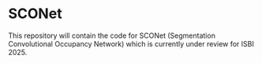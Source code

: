 # SCONet

This repository will contain the code for SCONet (Segmentation Convolutional Occupancy Network) which is currently under review for ISBI 2025.
